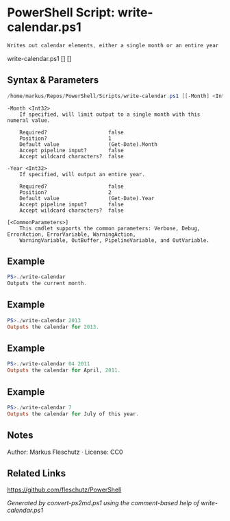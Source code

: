 # PowerShell Script: write-calendar.ps1
```powershell
Writes out calendar elements, either a single month or an entire year
```

write-calendar.ps1 [<Month>] [<Year>]

## Syntax & Parameters
```powershell
/home/markus/Repos/PowerShell/Scripts/write-calendar.ps1 [[-Month] <Int32>] [[-Year] <Int32>] [<CommonParameters>]
```

```
-Month <Int32>
    If specified, will limit output to a single month with this numeral value.
    
    Required?                    false
    Position?                    1
    Default value                (Get-Date).Month
    Accept pipeline input?       false
    Accept wildcard characters?  false
```

```
-Year <Int32>
    If specified, will output an entire year.
    
    Required?                    false
    Position?                    2
    Default value                (Get-Date).Year
    Accept pipeline input?       false
    Accept wildcard characters?  false
```

```
[<CommonParameters>]
    This cmdlet supports the common parameters: Verbose, Debug, ErrorAction, ErrorVariable, WarningAction, 
    WarningVariable, OutBuffer, PipelineVariable, and OutVariable.
```

## Example
```powershell
PS>./write-calendar
Outputs the current month.
```


## Example
```powershell
PS>./write-calendar 2013
Outputs the calendar for 2013.
```


## Example
```powershell
PS>./write-calendar 04 2011
Outputs the calendar for April, 2011.
```


## Example
```powershell
PS>./write-calendar 7
Outputs the calendar for July of this year.
```


## Notes
Author: Markus Fleschutz · License: CC0

## Related Links
https://github.com/fleschutz/PowerShell

*Generated by convert-ps2md.ps1 using the comment-based help of write-calendar.ps1*
